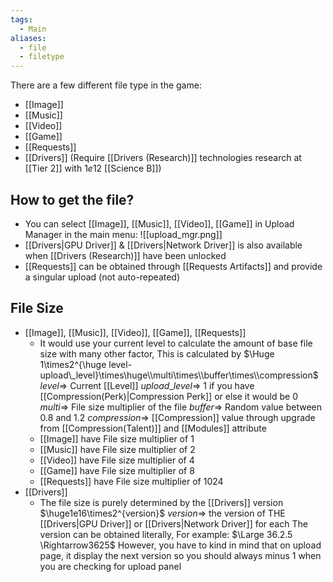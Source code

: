 ```yaml
---
tags:
  - Main
aliases:
  - file
  - filetype
---
```

There are a few different file type in the game:
- [[Image]]
- [[Music]]
- [[Video]]
- [[Game]]
- [[Requests]]
- [[Drivers]] (Require [[Drivers (Research)]] technologies research at [[Tier 2]] with $1e12$ [[Science B]])

## How to get the file?
- You can select [[Image]], [[Music]], [[Video]], [[Game]] in Upload Manager in the main menu:
![[upload_mgr.png]]
- [[Drivers|GPU Driver]] & [[Drivers|Network Driver]] is also available when [[Drivers (Research)]] have been unlocked
- [[Requests]] can be obtained through [[Requests Artifacts]] and provide a singular upload (not auto-repeated)

## File Size
- [[Image]], [[Music]], [[Video]], [[Game]], [[Requests]]
	- It would use your current level to calculate the amount of base file size with many other factor, This is calculated by
	 $\Huge 1\times2^{\huge level-upload\_level}\times\huge\\multi\times\\buffer\times\\compression$ 
	 $level \Rightarrow$ Current [[Level]]
	 $upload\_level\Rightarrow$  $1$ if you have [[Compression(Perk)|Compression Perk]] or else it would be $0$
	 $multi \Rightarrow$ File size multiplier of the file
	 $buffer\Rightarrow$ Random value between $0.8$ and $1.2$
	 $compression \Rightarrow$ [[Compression]] value through upgrade from [[Compression(Talent)]] and [[Modules]] attribute
	 - [[Image]] have File size multiplier of $1$
	 - [[Music]] have File size multiplier of $2$
	 - [[Video]] have File size multiplier of $4$
	 - [[Game]] have File size multiplier of $8$
	 - [[Requests]] have File size multiplier of $1024$
- [[Drivers]]
	- The file size is purely determined by the [[Drivers]] version
	 $\huge1e16\times2^{version}$ 
	 $version \Rightarrow$ the version of THE [[Drivers|GPU Driver]] or [[Drivers|Network Driver]] for each
	 The version can be obtained literally, For example:
	 $\Large 36.2.5 \Rightarrow3625$ 
	 However, you have to kind in mind that on upload page, it display the next version so you should always minus 1 when you are checking for upload panel